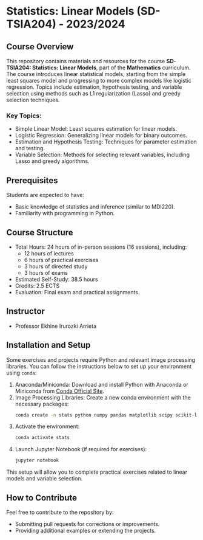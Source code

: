 # Statistics: Linear Models (SD-TSIA204) - 2023/2024

## Course Overview

This repository contains materials and resources for the course **SD-TSIA204: Statistics: Linear Models**, part of the **Mathematics** curriculum. The course introduces linear statistical models, starting from the simple least squares model and progressing to more complex models like logistic regression. Topics include estimation, hypothesis testing, and variable selection using methods such as L1 regularization (Lasso) and greedy selection techniques.

### Key Topics:

- Simple Linear Model: Least squares estimation for linear models.
- Logistic Regression: Generalizing linear models for binary outcomes.
- Estimation and Hypothesis Testing: Techniques for parameter estimation and testing.
- Variable Selection: Methods for selecting relevant variables, including Lasso and greedy algorithms.

## Prerequisites

Students are expected to have:
- Basic knowledge of statistics and inference (similar to MDI220).
- Familiarity with programming in Python.

## Course Structure

- Total Hours: 24 hours of in-person sessions (16 sessions), including:
  - 12 hours of lectures
  - 6 hours of practical exercises
  - 3 hours of directed study
  - 3 hours of exams
- Estimated Self-Study: 38.5 hours
- Credits: 2.5 ECTS
- Evaluation: Final exam and practical assignments.

## Instructor

- Professor Ekhine Irurozki Arrieta

## Installation and Setup

Some exercises and projects require Python and relevant image processing libraries. You can follow the instructions below to set up your environment using `conda`:

1. Anaconda/Miniconda: Download and install Python with Anaconda or Miniconda from [Conda Official Site](https://docs.conda.io/en/latest/).
2. Image Processing Libraries: Create a new conda environment with the necessary packages:
   ```bash
   conda create -n stats python numpy pandas matplotlib scipy scikit-learn statsmodels jupyter ipykernel
   ```
3. Activate the environment:
   ```bash
   conda activate stats
   ```
4. Launch Jupyter Notebook (if required for exercises):
   ```bash
   jupyter notebook
   ```

This setup will allow you to complete practical exercises related to linear models and variable selection.

## How to Contribute

Feel free to contribute to the repository by:
- Submitting pull requests for corrections or improvements.
- Providing additional examples or extending the projects.
